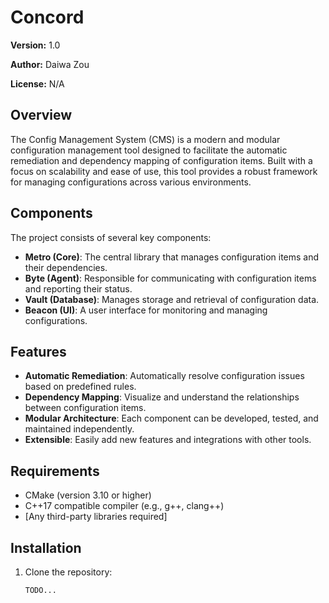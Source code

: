 # Concord

**Version:** 1.0

**Author:** Daiwa Zou

**License:** N/A 

## Overview

The Config Management System (CMS) is a modern and modular configuration management tool designed to facilitate the automatic remediation and dependency mapping of configuration items. Built with a focus on scalability and ease of use, this tool provides a robust framework for managing configurations across various environments.

## Components

The project consists of several key components:

- **Metro (Core)**: The central library that manages configuration items and their dependencies.
- **Byte (Agent)**: Responsible for communicating with configuration items and reporting their status.
- **Vault (Database)**: Manages storage and retrieval of configuration data.
- **Beacon (UI)**: A user interface for monitoring and managing configurations.

## Features

- **Automatic Remediation**: Automatically resolve configuration issues based on predefined rules.
- **Dependency Mapping**: Visualize and understand the relationships between configuration items.
- **Modular Architecture**: Each component can be developed, tested, and maintained independently.
- **Extensible**: Easily add new features and integrations with other tools.

## Requirements

- CMake (version 3.10 or higher)
- C++17 compatible compiler (e.g., g++, clang++)
- [Any third-party libraries required]

## Installation

1. Clone the repository:

   ```bash
   TODO...
   ```
